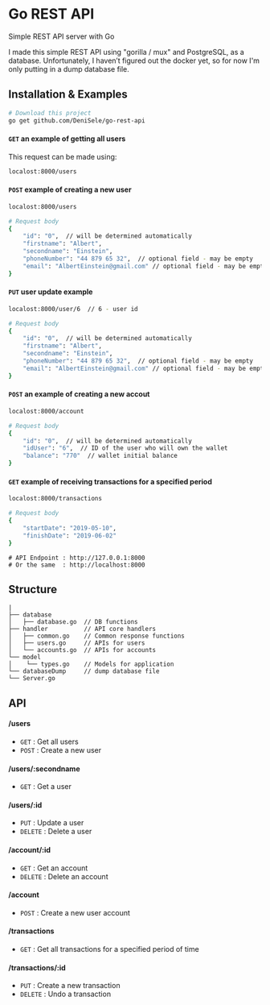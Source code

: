 # Go REST API
Simple REST API server with Go

I made this simple REST API using "gorilla / mux" and PostgreSQL, as a database.
Unfortunately, I haven’t figured out the docker yet, so for now I'm only putting in a dump database file.

## Installation & Examples
```bash
# Download this project
go get github.com/DeniSele/go-rest-api
```

#### `GET` an example of getting all users
This request can be made using:
```bash
localost:8000/users
```

#### `POST` example of creating a new user
```bash
localost:8000/users

# Request body
{
    "id": "0",  // will be determined automatically
    "firstname": "Albert",
    "secondname": "Einstein",
    "phoneNumber": "44 879 65 32",  // optional field - may be empty
    "email": "AlbertEinstein@gmail.com" // optional field - may be empty
}
```

#### `PUT` user update example
```bash
localost:8000/user/6  // 6 - user id

# Request body
{
    "id": "0",  // will be determined automatically
    "firstname": "Albert",
    "secondname": "Einstein",
    "phoneNumber": "44 879 65 32",  // optional field - may be empty
    "email": "AlbertEinstein@gmail.com" // optional field - may be empty
}
```

#### `POST` an example of creating a new accout
```bash
localost:8000/account

# Request body
{
    "id": "0",  // will be determined automatically
    "idUser": "6",  // ID of the user who will own the wallet
    "balance": "770"  // wallet initial balance
}
```

#### `GET` example of receiving transactions for a specified period
```bash
localost:8000/transactions

# Request body
{
	"startDate": "2019-05-10",
	"finishDate": "2019-06-02"
}
```

```
# API Endpoint : http://127.0.0.1:8000
# Or the same  : http://localhost:8000
```

## Structure
```
|
├── database
│   ├── database.go  // DB functions
├── handler          // API core handlers
│   ├── common.go    // Common response functions
│   ├── users.go     // APIs for users
│   └── accounts.go  // APIs for accounts
└── model
│    └── types.go    // Models for application
└── databaseDump     // dump database file
└── Server.go
```

## API

#### /users
* `GET` : Get all users
* `POST` : Create a new user

#### /users/:secondname
* `GET` : Get a user

#### /users/:id
* `PUT` : Update a user
* `DELETE` : Delete a user

#### /account/:id
* `GET` : Get an account
* `DELETE` : Delete an account 

#### /account
* `POST` : Create a new user account

#### /transactions
* `GET` : Get all transactions for a specified period of time

#### /transactions/:id
* `PUT` : Create a new transaction
* `DELETE` : Undo a transaction
